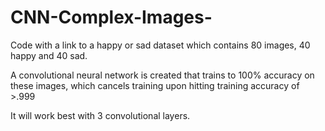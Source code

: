 # CNN-Complex-Images-
Code with a link to a happy or sad dataset which contains 80 images, 40 happy and 40 sad.

A convolutional neural network is created that trains to 100% accuracy on these images, which cancels training upon hitting training accuracy of >.999

It will work best with 3 convolutional layers.
